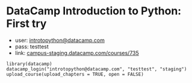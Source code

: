 # DataCamp Introduction to Python: First try

- user: introtopython@datacamp.com
- pass: testtest
- link: [campus-staging.datacamp.com/courses/735](http://campus-staging.datacamp.com/courses/735)

```
library(datacamp)
datacamp_login("introtopython@datacamp.com", "testtest", "staging")
upload_course(upload_chapters = TRUE, open = FALSE)
```
